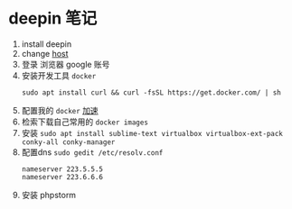 # deepin 笔记
1. install deepin
2. change [host](https://raw.githubusercontent.com/racaljk/hosts/master/hosts)
5. 登录 浏览器 google 账号
8. 安装开发工具 `docker`
    ```
    sudo apt install curl && curl -fsSL https://get.docker.com/ | sh
    ```
9. 配置我的 `docker` [加速](https://cr.console.aliyun.com/?#/docker/booster)
10. 检索下载自己常用的 `docker images`
11. 安装 `sudo apt install sublime-text virtualbox virtualbox-ext-pack conky-all conky-manager`
13. 配置dns `sudo gedit /etc/resolv.conf`
    ```
    nameserver 223.5.5.5
    nameserver 223.6.6.6
    ```
12. 安装 phpstorm
